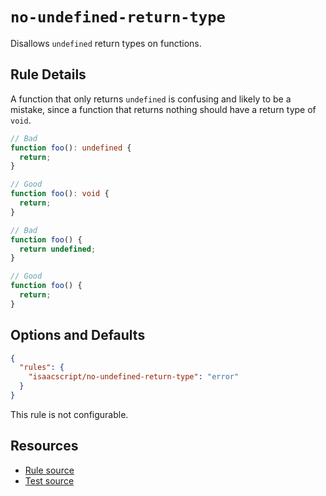 # `no-undefined-return-type`

Disallows `undefined` return types on functions.

## Rule Details

A function that only returns `undefined` is confusing and likely to be a mistake, since a function that returns nothing should have a return type of `void`.

```ts
// Bad
function foo(): undefined {
  return;
}

// Good
function foo(): void {
  return;
}

// Bad
function foo() {
  return undefined;
}

// Good
function foo() {
  return;
}
```

## Options and Defaults

```json
{
  "rules": {
    "isaacscript/no-undefined-return-type": "error"
  }
}
```

This rule is not configurable.

## Resources

- [Rule source](../../src/rules/no-undefined-return-type.ts)
- [Test source](../../tests/rules/no-undefined-return-type.test.ts)
